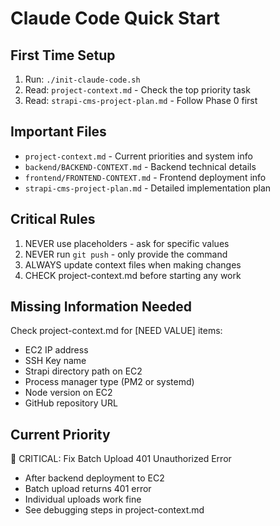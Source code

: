 # Claude Code Quick Start

## First Time Setup
1. Run: `./init-claude-code.sh`
2. Read: `project-context.md` - Check the top priority task
3. Read: `strapi-cms-project-plan.md` - Follow Phase 0 first

## Important Files
- `project-context.md` - Current priorities and system info
- `backend/BACKEND-CONTEXT.md` - Backend technical details  
- `frontend/FRONTEND-CONTEXT.md` - Frontend deployment info
- `strapi-cms-project-plan.md` - Detailed implementation plan

## Critical Rules
1. NEVER use placeholders - ask for specific values
2. NEVER run `git push` - only provide the command
3. ALWAYS update context files when making changes
4. CHECK project-context.md before starting any work

## Missing Information Needed
Check project-context.md for [NEED VALUE] items:
- EC2 IP address
- SSH Key name
- Strapi directory path on EC2
- Process manager type (PM2 or systemd)
- Node version on EC2
- GitHub repository URL

## Current Priority
🔴 CRITICAL: Fix Batch Upload 401 Unauthorized Error
- After backend deployment to EC2
- Batch upload returns 401 error
- Individual uploads work fine
- See debugging steps in project-context.md